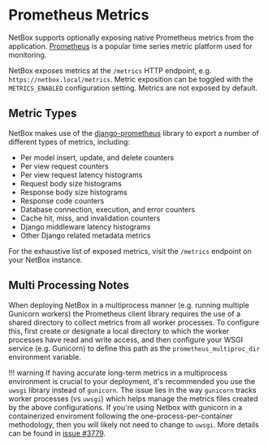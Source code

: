 # Prometheus Metrics

NetBox supports optionally exposing native Prometheus metrics from the application. [Prometheus](https://prometheus.io/) is a popular time series metric platform used for monitoring.

NetBox exposes metrics at the `/metrics` HTTP endpoint, e.g. `https://netbox.local/metrics`. Metric exposition can be toggled with the `METRICS_ENABLED` configuration setting. Metrics are not exposed by default.

## Metric Types

NetBox makes use of the [django-prometheus](https://github.com/korfuri/django-prometheus) library to export a number of different types of metrics, including:

- Per model insert, update, and delete counters
- Per view request counters
- Per view request latency histograms
- Request body size histograms
- Response body size histograms
- Response code counters
- Database connection, execution, and error counters
- Cache hit, miss, and invalidation counters
- Django middleware latency histograms
- Other Django related metadata metrics

For the exhaustive list of exposed metrics, visit the `/metrics` endpoint on your NetBox instance.

## Multi Processing Notes

When deploying NetBox in a multiprocess manner (e.g. running multiple Gunicorn workers) the Prometheus client library requires the use of a shared directory to collect metrics from all worker processes. To configure this, first create or designate a local directory to which the worker processes have read and write access, and then configure your WSGI service (e.g. Gunicorn) to define this path as the `prometheus_multiproc_dir` environment variable.

!!! warning
    If having accurate long-term metrics in a multiprocess environment is crucial to your deployment, it's recommended you use the `uwsgi` library instead of `gunicorn`. The issue lies in the way `gunicorn` tracks worker processes (vs `uwsgi`) which helps manage the metrics files created by the above configurations. If you're using Netbox with gunicorn in a containerized enviroment following the one-process-per-container methodology, then you will likely not need to change to `uwsgi`. More details can be found in  [issue #3779](https://github.com/netbox-community/netbox/issues/3779#issuecomment-590547562).